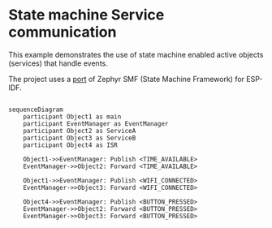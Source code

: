 # State machine Service communication

This example demonstrates the use of state machine enabled active objects (services) that handle events.

The project uses a [port](https://github.com/oldrev/esp-idf-smf) of Zephyr SMF (State Machine Framework) for ESP-IDF.

```mermaid

sequenceDiagram
    participant Object1 as main
    participant EventManager as EventManager
    participant Object2 as ServiceA
    participant Object3 as ServiceB
    participant Object4 as ISR

    Object1->>EventManager: Publish <TIME_AVAILABLE>
    EventManager->>Object2: Forward <TIME_AVAILABLE>

    Object1->>EventManager: Publish <WIFI_CONNECTED>
    EventManager->>Object3: Forward <WIFI_CONNECTED>

    Object4->>EventManager: Publish <BUTTON_PRESSED>
    EventManager->>Object2: Forward <BUTTON_PRESSED>
    EventManager->>Object3: Forward <BUTTON_PRESSED>
```
